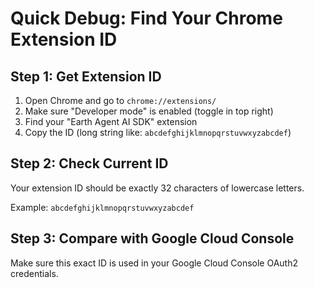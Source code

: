 # Quick Debug: Find Your Chrome Extension ID

## Step 1: Get Extension ID
1. Open Chrome and go to `chrome://extensions/`
2. Make sure "Developer mode" is enabled (toggle in top right)
3. Find your "Earth Agent AI SDK" extension
4. Copy the ID (long string like: `abcdefghijklmnopqrstuvwxyzabcdef`)

## Step 2: Check Current ID
Your extension ID should be exactly 32 characters of lowercase letters.

Example: `abcdefghijklmnopqrstuvwxyzabcdef`

## Step 3: Compare with Google Cloud Console
Make sure this exact ID is used in your Google Cloud Console OAuth2 credentials. 